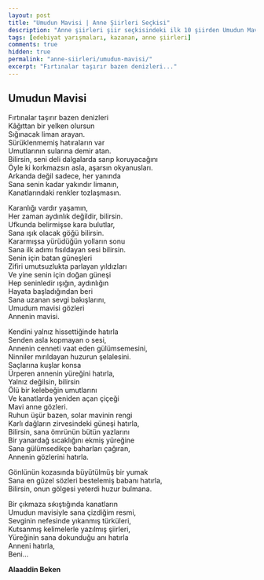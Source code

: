 ```yaml
---
layout: post
title: "Umudun Mavisi | Anne Şiirleri Seçkisi"
description: "Anne şiirleri şiir seçkisindeki ilk 10 şiirden Umudun Mavisi şiiri..."
tags: [edebiyat yarışmaları, kazanan, anne şiirleri]
comments: true
hidden: true
permalink: "anne-siirleri/umudun-mavisi/"
excerpt: "Fırtınalar taşırır bazen denizleri..."
---
```


## Umudun Mavisi

Fırtınalar taşırır bazen denizleri  
Kâğıttan bir yelken olursun  
Sığınacak liman arayan.  
Sürüklenmemiş hatıraların var  
Umutlarının sularına demir atan.  
Bilirsin, seni deli dalgalarda sarıp koruyacağını  
Öyle ki korkmazsın asla, aşarsın okyanusları.  
Arkanda değil sadece, her yanında  
Sana senin kadar yakındır limanın,  
Kanatlarındaki renkler tozlaşmasın.  
  
Karanlığı vardır yaşamın,  
Her zaman aydınlık değildir, bilirsin.  
Ufkunda belirmişse kara bulutlar,  
Sana ışık olacak göğü bilirsin.  
Kararmışsa yürüdüğün yolların sonu  
Sana ilk adımı fısıldayan sesi bilirsin.  
Senin için batan güneşleri  
Zifiri umutsuzlukta parlayan yıldızları  
Ve yine senin için doğan güneşi  
Hep seninledir ışığın, aydınlığın  
Hayata başladığından beri  
Sana uzanan sevgi bakışlarını,  
Umudum mavisi gözleri  
Annenin mavisi.  
  
Kendini yalnız hissettiğinde hatırla  
Senden asla kopmayan o sesi,  
Annenin cenneti vaat eden gülümsemesini,  
Ninniler mırıldayan huzurun şelalesini.  
Saçlarına kuşlar konsa  
Ürperen annenin yüreğini hatırla,  
Yalnız değilsin, bilirsin  
Ölü bir kelebeğin umutlarını  
Ve kanatlarda yeniden açan çiçeği  
Mavi anne gözleri.  
Ruhun üşür bazen, solar mavinin rengi  
Karlı dağların zirvesindeki güneşi hatırla,  
Bilirsin, sana ömrünün bütün yazlarını  
Bir yanardağ sıcaklığını ekmiş yüreğine  
Sana gülümsedikçe baharları çağıran,  
Annenin gözlerini hatırla.  
  
Gönlünün kozasında büyütülmüş bir yumak  
Sana en güzel sözleri bestelemiş babanı hatırla,  
Bilirsin,  onun gölgesi yeterdi huzur bulmana.  
  
Bir çıkmaza sıkıştığında kanatların  
Umudun mavisiyle sana çizdiğim resmi,  
Sevginin nefesinde yıkanmış türküleri,  
Kutsanmış kelimelerle yazılmış şiirleri,  
Yüreğinin sana dokunduğu anı hatırla  
Anneni hatırla,  
Beni…  

**Alaaddin Beken**
